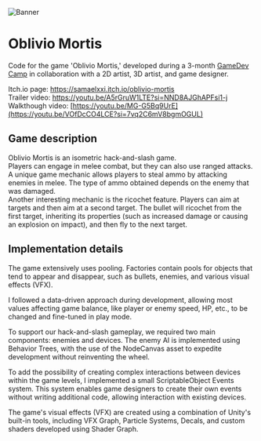 ![Banner](https://indiecup.net/ukraine/wp-content/uploads/sites/5/2023/11/OM_Envir_concept_3_2-620x350.jpg)

# Oblivio Mortis
Code for the game 'Oblivio Mortis,' developed during a 3-month  [GameDev Camp](https://gamedev.camp) in collaboration with a 2D artist, 3D artist, and game designer.   

Itch.io page: https://samaelxxi.itch.io/oblivio-mortis  
Trailer video: [https://youtu.be/A5rGruW1LTE?si=NND8AJGhAPFsi1-j  ](https://youtu.be/SuazXZzpDcE?si=GL7duHebU7lYZRLC)  
Walkthough video: [https://youtu.be/MG-G5Bq9UrE](https://youtu.be/VOfDcCO4LCE?si=7vq2C6mV8bgmOGUL)  

## Game description
Oblivio Mortis is an isometric hack-and-slash game.   
Players can engage in melee combat, but they can also use ranged attacks.    
A unique game mechanic allows players to steal ammo by attacking enemies in melee. The type of ammo obtained depends on the enemy that was damaged.   
Another interesting mechanic is the ricochet feature. Players can aim at targets and then aim at a second target. The bullet will ricochet from the first target, inheriting its properties (such as increased damage or causing an explosion on impact), and then fly to the next target.

## Implementation details
The game extensively uses pooling. Factories contain pools for objects that tend to appear and disappear, such as bullets, enemies, and various visual effects (VFX). 

I followed a data-driven approach during development, allowing most values affecting game balance, like player or enemy speed, HP, etc., to be changed and fine-tuned in play mode.

To support our hack-and-slash gameplay, we required two main components: enemies and devices. The enemy AI is implemented using Behavior Trees, with the use of the NodeCanvas asset to expedite development without reinventing the wheel.

To add the possibility of creating complex interactions between devices within the game levels, I implemented a small ScriptableObject Events system. This system enables game designers to create their own events without writing additional code, allowing interaction with existing devices.

The game's visual effects (VFX) are created using a combination of Unity's built-in tools, including VFX Graph, Particle Systems, Decals, and custom shaders developed using Shader Graph.  

